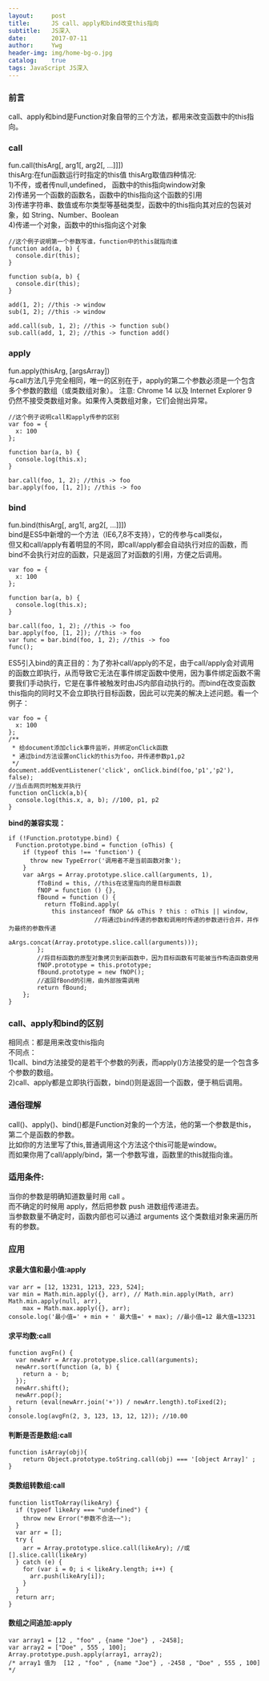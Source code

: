 ```yaml
---
layout:     post
title:      JS call、apply和bind改变this指向
subtitle:   JS深入
date:       2017-07-11
author:     Ywg
header-img: img/home-bg-o.jpg
catalog:    true
tags: JavaScript JS深入
---
```


### 前言
call、apply和bind是Function对象自带的三个方法，都用来改变函数中的this指向。

### call
fun.call(thisArg[, arg1[, arg2[, ...]]]) <br>
thisArg:在fun函数运行时指定的this值
thisArg取值四种情况:<br>
  1)不传，或者传null,undefined， 函数中的this指向window对象<br>
  2)传递另一个函数的函数名，函数中的this指向这个函数的引用<br>
  3)传递字符串、数值或布尔类型等基础类型，函数中的this指向其对应的包装对象，如 String、Number、Boolean<br>
  4)传递一个对象，函数中的this指向这个对象<br>
```
//这个例子说明第一个参数写谁，function中的this就指向谁
function add(a, b) {
  console.dir(this);
}

function sub(a, b) {
  console.dir(this);
}

add(1, 2); //this -> window
sub(1, 2); //this -> window

add.call(sub, 1, 2); //this -> function sub()
sub.call(add, 1, 2); //this -> function add()
```
    
### apply
fun.apply(thisArg, [argsArray])<br>
与call方法几乎完全相同，唯一的区别在于，apply的第二个参数必须是一个包含多个参数的数组（或类数组对象）。
注意: Chrome 14 以及 Internet Explorer 9 仍然不接受类数组对象。如果传入类数组对象，它们会抛出异常。
```
//这个例子说明call和apply传参的区别
var foo = {
  x: 100
};

function bar(a, b) {
  console.log(this.x);
}

bar.call(foo, 1, 2); //this -> foo
bar.apply(foo, [1, 2]); //this -> foo
```
### bind 
fun.bind(thisArg[, arg1[, arg2[, ...]]]) <br>
bind是ES5中新增的一个方法（IE6,7,8不支持），它的传参与call类似， <br>
但又和call/apply有着明显的不同，即call/apply都会自动执行对应的函数，而bind不会执行对应的函数，只是返回了对函数的引用，方便之后调用。
```
var foo = {
  x: 100
};

function bar(a, b) {
  console.log(this.x);
}

bar.call(foo, 1, 2); //this -> foo
bar.apply(foo, [1, 2]); //this -> foo
var func = bar.bind(foo, 1, 2); //this -> foo
func();
```
ES5引入bind的真正目的：为了弥补call/apply的不足，由于call/apply会对调用的函数立即执行，从而导致它无法在事件绑定函数中使用，因为事件绑定函数不需要我们手动执行，它是在事件被触发时由JS内部自动执行的。而bind在改变函数this指向的同时又不会立即执行目标函数，因此可以完美的解决上述问题。看一个例子：
```
var foo = {
  x: 100
};
/**
 * 给document添加click事件监听，并绑定onClick函数
 * 通过bind方法设置onClick的this为foo，并传递参数p1,p2
 */
document.addEventListener('click', onClick.bind(foo,'p1','p2'), false);
//当点击网页时触发并执行
function onClick(a,b){
  console.log(this.x, a, b); //100, p1, p2
}
```
**bind的兼容实现：**
```
if (!Function.prototype.bind) {
  Function.prototype.bind = function (oThis) {
    if (typeof this !== 'function') {
      throw new TypeError('调用者不是当前函数对象');
    }
    var aArgs = Array.prototype.slice.call(arguments, 1),
        fToBind = this, //this在这里指向的是目标函数
        fNOP = function () {},
        fBound = function () {
          return fToBind.apply(
            this instanceof fNOP && oThis ? this : oThis || window,
                        //将通过bind传递的参数和调用时传递的参数进行合并，并作为最终的参数传递
                        aArgs.concat(Array.prototype.slice.call(arguments)));
        };
        //将目标函数的原型对象拷贝到新函数中，因为目标函数有可能被当作构造函数使用
        fNOP.prototype = this.prototype;
        fBound.prototype = new fNOP();
        //返回fBond的引用，由外部按需调用
        return fBound;
    };
}
```
### call、apply和bind的区别
相同点：都是用来改变this指向 <br>
不同点： <br>
1)call、bind方法接受的是若干个参数的列表，而apply()方法接受的是一个包含多个参数的数组。 <br>
2)call、apply都是立即执行函数，bind()则是返回一个函数，便于稍后调用。

### 通俗理解
call()、apply()、bind()都是Function对象的一个方法，他的第一个参数是this，第二个是函数的参数。<br>
比如你的方法里写了this,普通调用这个方法这个this可能是window。<br>
而如果你用了call/apply/bind，第一个参数写谁，函数里的this就指向谁。 <br>

### 适用条件:
当你的参数是明确知道数量时用 call 。 <br>
而不确定的时候用 apply，然后把参数 push 进数组传递进去。 <br>
当参数数量不确定时，函数内部也可以通过 arguments 这个类数组对象来遍历所有的参数。 <br>

### 应用
#### 求最大值和最小值:apply
```
var arr = [12, 13231, 1213, 223, 524];
var min = Math.min.apply({}, arr), // Math.min.apply(Math, arr) Math.min.apply(null, arr),
    max = Math.max.apply({}, arr);
console.log('最小值=' + min + ' 最大值=' + max); //最小值=12 最大值=13231
```
#### 求平均数:call
```
function avgFn() {
  var newArr = Array.prototype.slice.call(arguments);
  newArr.sort(function (a, b) {
    return a - b;
  });
  newArr.shift();
  newArr.pop();
  return (eval(newArr.join('+')) / newArr.length).toFixed(2);
}
console.log(avgFn(2, 3, 123, 13, 12, 12)); //10.00
```
#### 判断是否是数组:call
```
function isArray(obj){ 
    return Object.prototype.toString.call(obj) === '[object Array]' ;
}
```
#### 类数组转数组:call
```
function listToArray(likeAry) {
  if (typeof likeAry === "undefined") {
    throw new Error("参数不合法~~");
  }
  var arr = [];
  try {
    arr = Array.prototype.slice.call(likeAry); //或[].slice.call(likeAry)
  } catch (e) {
    for (var i = 0; i < likeAry.length; i++) {
      arr.push(likeAry[i]);
    }
  }
  return arr;
}
```
#### 数组之间追加:apply
```
var array1 = [12 , "foo" , {name "Joe"} , -2458]; 
var array2 = ["Doe" , 555 , 100]; 
Array.prototype.push.apply(array1, array2); 
/* array1 值为  [12 , "foo" , {name "Joe"} , -2458 , "Doe" , 555 , 100] */
```
